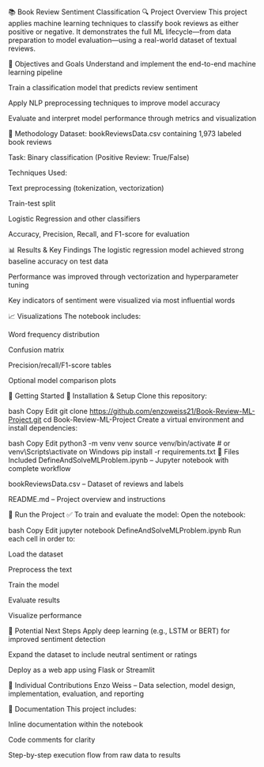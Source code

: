 📚 Book Review Sentiment Classification
🔍 Project Overview
This project applies machine learning techniques to classify book reviews as either positive or negative. It demonstrates the full ML lifecycle—from data preparation to model evaluation—using a real-world dataset of textual reviews.

🎯 Objectives and Goals
Understand and implement the end-to-end machine learning pipeline

Train a classification model that predicts review sentiment

Apply NLP preprocessing techniques to improve model accuracy

Evaluate and interpret model performance through metrics and visualization

🧠 Methodology
Dataset: bookReviewsData.csv containing 1,973 labeled book reviews

Task: Binary classification (Positive Review: True/False)

Techniques Used:

Text preprocessing (tokenization, vectorization)

Train-test split

Logistic Regression and other classifiers

Accuracy, Precision, Recall, and F1-score for evaluation

📊 Results & Key Findings
The logistic regression model achieved strong baseline accuracy on test data

Performance was improved through vectorization and hyperparameter tuning

Key indicators of sentiment were visualized via most influential words

📈 Visualizations
The notebook includes:

Word frequency distribution

Confusion matrix

Precision/recall/F1-score tables

Optional model comparison plots

🚀 Getting Started
🔧 Installation & Setup
Clone this repository:

bash
Copy
Edit
git clone https://github.com/enzoweiss21/Book-Review-ML-Project.git
cd Book-Review-ML-Project
Create a virtual environment and install dependencies:

bash
Copy
Edit
python3 -m venv venv
source venv/bin/activate  # or venv\Scripts\activate on Windows
pip install -r requirements.txt
📁 Files Included
DefineAndSolveMLProblem.ipynb – Jupyter notebook with complete workflow

bookReviewsData.csv – Dataset of reviews and labels

README.md – Project overview and instructions

🧪 Run the Project
✅ To train and evaluate the model:
Open the notebook:

bash
Copy
Edit
jupyter notebook DefineAndSolveMLProblem.ipynb
Run each cell in order to:

Load the dataset

Preprocess the text

Train the model

Evaluate results

Visualize performance

🔄 Potential Next Steps
Apply deep learning (e.g., LSTM or BERT) for improved sentiment detection

Expand the dataset to include neutral sentiment or ratings

Deploy as a web app using Flask or Streamlit

👥 Individual Contributions
Enzo Weiss – Data selection, model design, implementation, evaluation, and reporting

📘 Documentation
This project includes:

Inline documentation within the notebook

Code comments for clarity

Step-by-step execution flow from raw data to results

